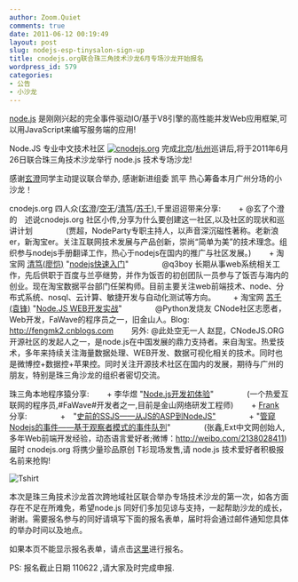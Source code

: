 ```yaml
---
author: Zoom.Quiet
comments: true
date: 2011-06-12 00:19:49
layout: post
slug: nodejs-esp-tinysalon-sign-up
title: cnodejs.org联合珠三角技术沙龙6月专场沙龙开始报名
wordpress_id: 579
categories:
- 公告
- 小沙龙
---
```


[node.js](http://nodejs.org) 是刚刚兴起的完全事件驱动IO/基于V8引擎的高性能并发Web应用框架,可以用JavaScript来编写服务端的应用!

Node.JS 专业中文技术社区  [![cnodejs.org](http://cnodejs.org/cnodejs_logo.png)](http://cnodejs.org/)
完成[北京](http://cnodejs.org/blog/?p=752)/[杭州](http://cnodejs.org/blog/?p=956)巡讲后,将于2011年6月26日联合珠三角技术沙龙举行 node.js 技术专场沙龙!

感谢[玄澄](http://cnodejs.org/blog/?author=8)同学主动提议联合举办,
感谢新进组委 凯平 热心筹备本月广州分场的小沙龙！
<!-- more -->
cnodejs.org 四人众([玄澄](http://cnodejs.org/blog/?author=8)/[空无](http://cnodejs.org/blog/?author=3)/[清笃](http://cnodejs.org/blog/?author=2)/[苏千](http://cnodejs.org/blog/?author=15)),千里迢迢带来分享:
　　+ @玄了个澄的　述说cnodejs.org 社区小传,分享为什么要创建这一社区,以及社区的现状和巡讲计划
　　　　(贾超，NodeParty专职主持人，以声音深沉磁性著称。老新浪er，新淘宝er。关注互联网技术发展与产品创新，崇尚“简单为美”的技术理念。组织参与nodejs手册翻译工作，热心于nodejs在国内的推广与社区发展。)
　　+ 淘宝网 [清笃(廖恺)](http://cnodejs.org/blog/?author=2) "[nodejs快速入门](http://cnodejs.org/blog/?p=32)"
　　　　@q3boy 长期从事web系统相关工作，先后供职于百度与兰亭继势，并作为饭否的初创团队一员参与了饭否与海内的创业。现在淘宝数据平台部门任架构师。目前主要关注web前端技术、node、分布式系统、nosql、云计算、敏捷开发与自动化测试等方向。
　　+ 淘宝网 [苏千(袁锋)](http://cnodejs.org/blog/?author=15) "[Node.JS WEB开发实战](http://www.slideshare.net/fengmk2/node-web-8353231)"
　　　　@Python发烧友 CNode社区志愿者，Web开发，FaWave的程序员之一，旧金山人。Blog: http://fengmk2.cnblogs.com
　　另外: @此处空无一人 赵昆，CNodeJS.ORG开源社区的发起人之一，是node.js在中国发展的鼎力支持者。来自淘宝。热爱技术，多年来持续关注海量数据处理、WEB开发、数据可视化相关的技术。同时也是微博控+数据控+苹果控。同时关注开源技术社区在国内的发展，期待与广州的朋友，特别是珠三角沙龙的组织者密切交流。


珠三角本地程序猿分享:
　　+ 李华煜 "[Node.js开发初体验](http://www.slideshare.net/QLeelulu/nodejs-8283613)"
　　　　(一个热爱互联网的程序员,#FaWave#开发者之一,目前是金山网络研发工程师) 
　　+ [Frank ](http://blog.csdn.net/zhangxin09)分享:
　　　　+　"[史前的SSJS——从JS的ASP到NodeJS"](http://www.slideshare.net/frank42a/ssjsjsaspnode-js)
　　　　+ "[管窥Nodejs的事件——基于观察者模式的事件队列](http://www.slideshare.net/frank42a/nodejs-8348979)"
　　　　(张鑫,Ext中文网创始人,多年Web前端开发经验，动态语言爱好者;微博：http://weibo.com/2138028411)
届时 cnodejs.org 将携少量珍品原创 T衫现场发售,请 node.js 技术爱好者积极报名前来抢购!

![Tshirt](https://img.alipay.com/images/guaranteePic/2088002/032947/20110427/7ksjt72j1p.jpeg)

本次是珠三角技术沙龙首次跨地域社区联合举办专场技术沙龙的第一次，如各方面存在不足在所难免，希望node.js 同好们多加见谅与支持，一起帮助沙龙的成长，谢谢。需要报名参与的同好请填写下面的报名表单，届时将会通过邮件通知您具体的举办时间以及地点。



如果本页不能显示报名表单，请点击[这里](http://f.jeffkit.info/techparty/tp_1106_gz/)进行报名。

PS:
报名截止日期 110622 ,请大家及时完成申报.

